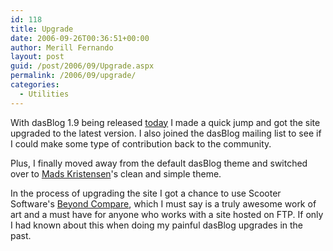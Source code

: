 ```yaml
---
id: 118
title: Upgrade
date: 2006-09-26T00:36:51+00:00
author: Merill Fernando
layout: post
guid: /post/2006/09/Upgrade.aspx
permalink: /2006/09/upgrade/
categories:
  - Utilities
---
```

<P>With dasBlog 1.9 being released <A href="http://www.hanselman.com/blog/DasBlog19Released.aspx">today</A> I made a quick jump and got the site upgraded to the latest version. I also joined the dasBlog mailing list to see if I could make some type of contribution back to the community.</P>
<P>Plus, I finally moved away from the default dasBlog theme and switched over to <A href="http://www.madskristensen.dk/blog/">Mads Kristensen</A>'s clean and simple theme.</P>
<P>In the process of upgrading the site I got a chance to use Scooter Software's <A href="http://www.scootersoftware.com/">Beyond Compare</A>, which I must say is a truly awesome work of art and a must have for anyone who works with a site hosted on FTP. If only I had known about this when doing my painful dasBlog upgrades in the past.</P>